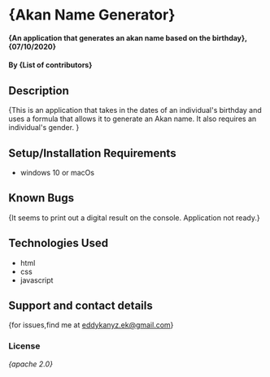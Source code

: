 # {Akan Name Generator}
#### {An application that generates an akan name based on the birthday}, {07/10/2020}
#### By **{List of contributors}**
## Description
{This is an application that takes in the dates of an individual's birthday and uses a formula that allows it to generate an Akan name. It also requires an individual's gender. }
## Setup/Installation Requirements
* windows 10 or macOs
## Known Bugs
{It seems to print out a digital result on the console. Application not ready.}
## Technologies Used
 * html
 * css
 * javascript
## Support and contact details
{for issues,find me at eddykanyz.ek@gmail.com}
### License
*{apache 2.0}*

